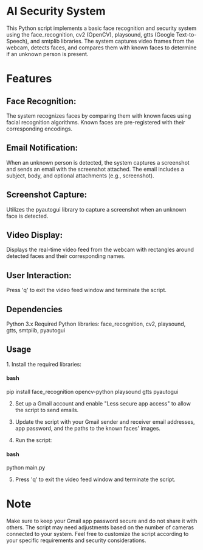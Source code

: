 <h1>AI Security System</h1>
<p>This Python script implements a basic face recognition and security system using the face_recognition, cv2 (OpenCV), playsound, gtts (Google Text-to-Speech), and smtplib libraries. The system captures video frames from the webcam, detects faces, and compares them with known faces to determine if an unknown person is present.</p>

<h1>Features</h1>
<h2>Face Recognition:</h2>

<p>The system recognizes faces by comparing them with known faces using facial recognition algorithms.
Known faces are pre-registered with their corresponding encodings.</p>
<h2>Email Notification:</h2>

<p>When an unknown person is detected, the system captures a screenshot and sends an email with the screenshot attached.
The email includes a subject, body, and optional attachments (e.g., screenshot).</p>
<h2>Screenshot Capture:</h2>

<p>Utilizes the pyautogui library to capture a screenshot when an unknown face is detected.</p>
<h2>Video Display:</h2>

<p>Displays the real-time video feed from the webcam with rectangles around detected faces and their corresponding names.</p>
<h2>User Interaction:</h2>

<p>Press 'q' to exit the video feed window and terminate the script.</p>
<h2>Dependencies</h2>
<p>Python 3.x
Required Python libraries: face_recognition, cv2, playsound, gtts, smtplib, pyautogui</p>
<h2>Usage</h2>
1. Install the required libraries:

<h4>bash</h4>
pip install face_recognition opencv-python playsound gtts pyautogui

2. Set up a Gmail account and enable "Less secure app access" to allow the script to send emails.

3. Update the script with your Gmail sender and receiver email addresses, app password, and the paths to the known faces' images.

4. Run the script:

<h4>bash</h4>
python main.py

5. Press 'q' to exit the video feed window and terminate the script.

<h1>Note</h1>
<p>Make sure to keep your Gmail app password secure and do not share it with others.
The script may need adjustments based on the number of cameras connected to your system.
Feel free to customize the script according to your specific requirements and security considerations.</p>
